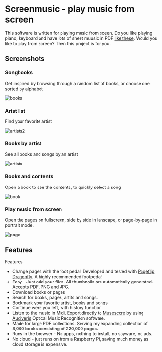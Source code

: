 # Screenmusic - play music from screen
This software is written for playing music from sceen. Do you like playing piano, keyboard and have lots of sheet muusic in PDF <a href="http://www.jososoft.dk/yamaha/sheets.htm">like these</a>.
Would you like to play from screen? Then this project is for you. 

## Screenshots
### Songbooks
Get inspired by browsing through a random list of books, or choose one sorted by alphabet

![books](https://github.com/jeltechnologies/sheetmusic/assets/153366704/52045a31-a538-4388-90f1-5fc3cbfe059d)

### Arist list
Find your favorite artist 

![artists2](https://github.com/jeltechnologies/sheetmusic/assets/153366704/a5d07d7b-c70e-42ae-a89d-8f005a941be0)

### Books by artist
See all books and songs by an artist

![artists](https://github.com/jeltechnologies/sheetmusic/assets/153366704/64fb381a-ef51-4d16-94ce-c048490cd188)

### Books and contents
Open a book to see the contents, to quickly select a song

![book](https://github.com/jeltechnologies/sheetmusic/assets/153366704/20f6593e-b49c-45a9-91fa-6c5eb5e20185)

### Play music from screen
Open the pages on fullscreen, side by side in lanscape, or page-by-page in portrait mode.

![page](https://github.com/jeltechnologies/sheetmusic/assets/153366704/fb7d28a7-4311-4dc1-953f-f93a26495441)

## Features
Features

- Change pages with the foot pedal. Developed and tested with <a href="https://www.pageflip.com/">Pageflip Dragonfly</a>. A highly recommended footpedal!
- Easy - Just add your files. All thumbnails are automatically generated. Accepts PDF, PNG and JPG.
- Download books or pages
- Search for books, pages, artits and songs.
- Bookmark your favorite artist, books and songs
- Continue were you left, with history function
- Listen to the music in Midi. Export directly to <a href="https://musescore.org">Musescore</a> by using <a href="https://github.com/Audiveris">Audiveris</a> Optical Music Recognition software. 
- Made for large PDF collections. Serving my expanding collection of 8,000 books consisting of 220,000 pages.
- Runs in the browser - No apps, nothing to install, no spyware, no ads.
- No cloud - just runs on from a Raspberry Pi, saving much money as cloud storage is expensive.



